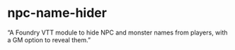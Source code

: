 # npc-name-hider
“A Foundry VTT module to hide NPC and monster names from players, with a GM option to reveal them.”
